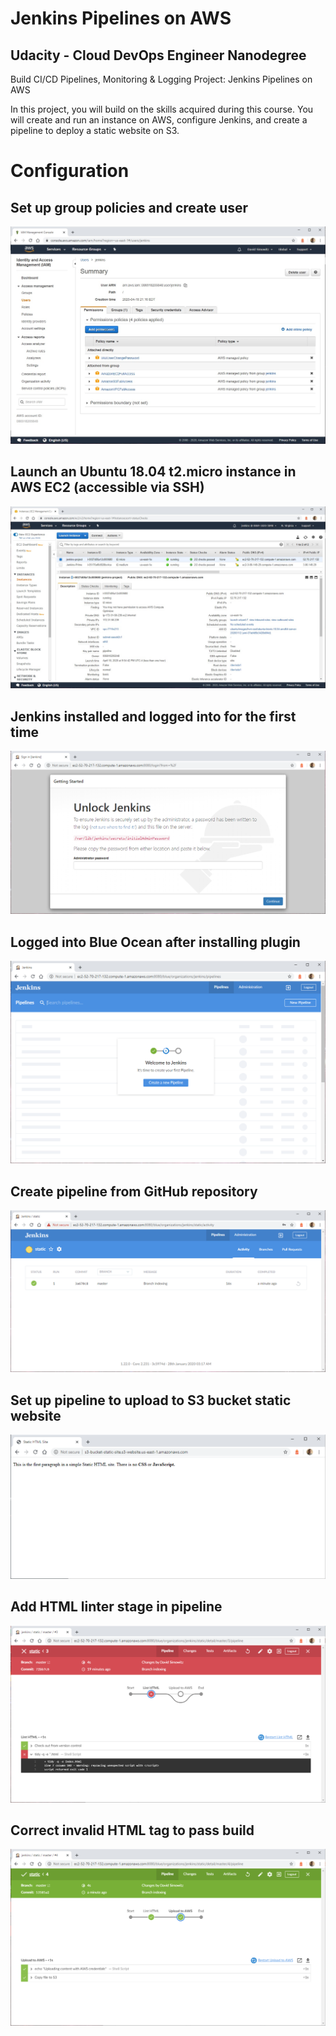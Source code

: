 Jenkins Pipelines on AWS
========================


Udacity - Cloud DevOps Engineer Nanodegree
------------------------------------------
Build CI/CD Pipelines, Monitoring & Logging Project: Jenkins Pipelines on AWS

In this project, you will build on the skills acquired during this course. You will create and run an instance on AWS, configure Jenkins, and create a pipeline to deploy a static website on S3.


Configuration
==============


Set up group policies and create user
-------------------------------------

![IAM User Permissions](https://github.com/davidsimowitz/jenkins-pipelines-on-aws/blob/master/screenshot-01.png)


Launch an Ubuntu 18.04 t2.micro instance in AWS EC2 (accessible via SSH)
------------------------------------------------------------------------

![EC2 Instance](https://github.com/davidsimowitz/jenkins-pipelines-on-aws/blob/master/screenshot-02.png)


Jenkins installed and logged into for the first time
----------------------------------------------------
![Jenkins initial run on server](https://github.com/davidsimowitz/jenkins-pipelines-on-aws/blob/master/screenshot-03.png)


Logged into Blue Ocean after installing plugin
----------------------------------------------
![Logged into Blue Ocean after installing plugin](https://github.com/davidsimowitz/jenkins-pipelines-on-aws/blob/master/screenshot-04.png)


Create pipeline from GitHub repository
--------------------------------------
![Create pipeline from GitHub repository](https://github.com/davidsimowitz/jenkins-pipelines-on-aws/blob/master/screenshot-05.png)


Set up pipeline to upload to S3 bucket static website
-----------------------------------------------------
![S3 bucket static website](https://github.com/davidsimowitz/jenkins-pipelines-on-aws/blob/master/screenshot-06.png)


Add HTML linter stage in pipeline
---------------------------------
![Build fails at linting step](https://github.com/davidsimowitz/jenkins-pipelines-on-aws/blob/master/screenshot-07.png)

Correct invalid HTML tag to pass build
--------------------------------------
![Build passes after correcting invalid HTML tag](https://github.com/davidsimowitz/jenkins-pipelines-on-aws/blob/master/screenshot-08.png)
